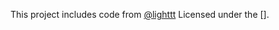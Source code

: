 
This project includes code from [@lighttt](https://github.com/lighttt/DiceeApp)
Licensed under the [].
